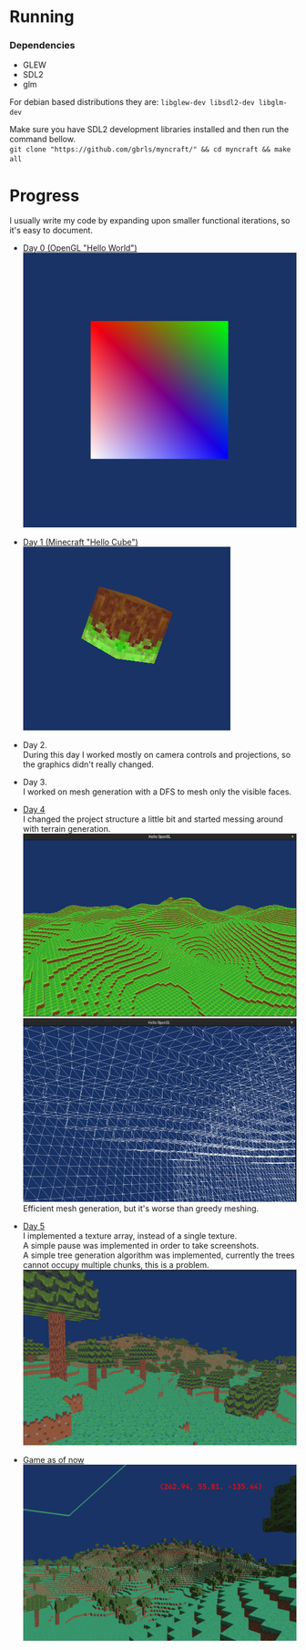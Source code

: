 # Running

### Dependencies

- GLEW
- SDL2
- glm

For debian based distributions they are:
`libglew-dev libsdl2-dev libglm-dev`

Make sure you have SDL2 development libraries installed and then run the command bellow.   
`git clone "https://github.com/gbrls/myncraft/" && cd myncraft && make all`

# Progress
I usually write my code by expanding upon smaller functional iterations, so it's easy to document.

- [Day 0 (OpenGL "Hello World")](https://github.com/gbrls/myncraft/blob/4d16cab566b8c2e36e23c29ca5cf64d35191eda8/src/main.cpp)  
![](screenshots/day0.jpg)  

- [Day 1 (Minecraft "Hello Cube")](https://github.com/gbrls/myncraft/tree/48595563b984af3f6ec80cef53db212969c2136f)  
![](screenshots/day1.jpg)

- Day 2.  
During this day I worked mostly on camera controls and projections, so the graphics didn't really changed.

- Day 3.  
I worked on mesh generation with a DFS to mesh only the visible faces.

- [Day 4](https://github.com/gbrls/myncraft/tree/13989dc41ad2b0b874482c4888649fb4aaf86e07)  
I changed the project structure a little bit and started messing around with terrain generation.  
![](screenshots/day4.jpg)  
![](screenshots/day4-mesh.jpg)  
Efficient mesh generation, but it's worse than greedy meshing.  

- [Day 5](https://github.com/gbrls/myncraft/tree/41265aacc674c7665069df5608533dee03ffbcdc)  
I implemented a texture array, instead of a single texture.  
A simple pause was implemented in order to take screenshots.  
A simple tree generation algorithm was implemented, currently the trees cannot occupy multiple chunks, this is a problem.
![](screenshots/day5.jpg)  

- [Game as of now]()  
![](screenshots/last-0.jpg)
